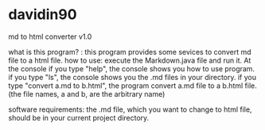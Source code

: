 # davidin90
md to html converter v1.0

what is this program?
	: this program provides some sevices to convert md file to a html file.
how to use:
	execute the Markdown.java file
	and run it.
	At the console
	if you type "help", the console shows you how to use program.
	if you type "ls", the console shows you the .md files in your directory.
	if you type "convert a.md to b.html", the program convert a.md file to a b.html file.(the file names, a and b, are the arbitrary name)

software requirements:
	the .md file, which you want to change to html file, should be in your current project directory.
